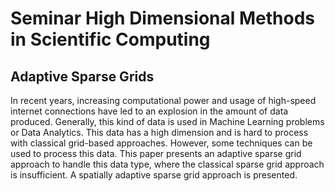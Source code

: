 # Seminar High Dimensional Methods in Scientific Computing

## Adaptive Sparse Grids

In recent years, increasing computational power and usage of high-speed internet
connections have led to an explosion in the amount of data produced. Generally,
this kind of data is used in Machine Learning problems or Data Analytics.
This data has a high dimension and is hard to process with classical grid-based approaches.
However, some techniques can be used to process this data. This paper presents an adaptive sparse
grid approach to handle this data type, where the classical sparse grid approach is insufficient.
A spatially adaptive sparse grid approach is presented.
